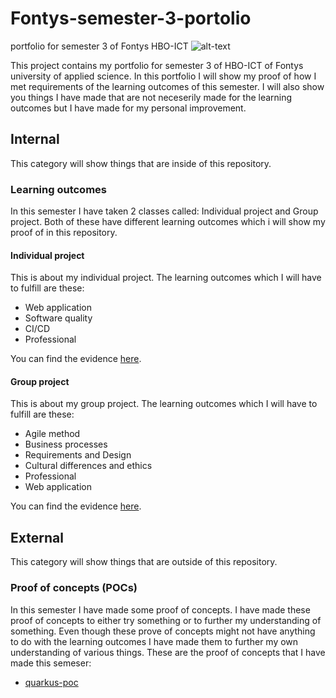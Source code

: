 # Fontys-semester-3-portolio
portfolio for semester 3 of Fontys HBO-ICT
![alt-text](https://upload.wikimedia.org/wikipedia/commons/thumb/e/ef/Fontys-Logo.svg/1200px-Fontys-Logo.svg.png)

This project contains my portfolio for semester 3 of HBO-ICT of Fontys university of applied science. In this portfolio I will show my proof of how I met requirements of the learning outcomes of this semester. I will also show you things I have made that are not neceserily made for the learning outcomes but I have made for my personal improvement.

## Internal
This category will show things that are inside of this repository.
### Learning outcomes
In this semester I have taken 2 classes called: Individual project and Group project. Both of these have different learning outcomes which i will show my proof of in this repository.
#### Individual project
This is about my individual project. The learning outcomes which I will have to fulfill are these:
- Web application
- Software quality
- CI/CD
- Professional

You can find the evidence [here](../main/Individual-project).
#### Group project
This is about my group project. The learning outcomes which I will have to fulfill are these:
- Agile method
- Business processes
- Requirements and Design
- Cultural differences and ethics
- Professional
- Web application

You can find the evidence [here](../main/Group-project).
## External
This category will show things that are outside of this repository.
### Proof of concepts (POCs)
In this semester I have made some proof of concepts. I have made these proof of concepts to either try something or to further my understanding of something. Even though these prove of concepts might not have anything to do with the learning outcomes I have made them to further my own understanding of various things. These are the proof of concepts that I have made this semeser:
- [quarkus-poc](https://github.com/KevinOomenTheDeveloper/quarkus-poc)
